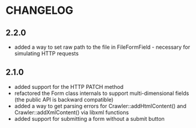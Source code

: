 CHANGELOG
=========

2.2.0
-----

 * added a way to set raw path to the file in FileFormField - necessary for
	 simulating HTTP requests

2.1.0
-----

 * added support for the HTTP PATCH method
 * refactored the Form class internals to support multi-dimensional fields
	 (the public API is backward compatible)
 * added a way to get parsing errors for Crawler::addHtmlContent() and
	 Crawler::addXmlContent() via libxml functions
 * added support for submitting a form without a submit button
